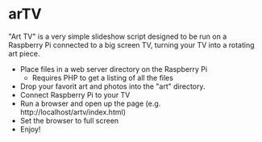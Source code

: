 # arTV
"Art TV" is a very simple slideshow script designed to be run on a Raspberry Pi connected to a big screen TV, turning your TV into a rotating art piece.

- Place files in a web server directory on the Raspberry Pi
  - Requires PHP to get a listing of all the files
- Drop your favorit art and photos into the "art" directory.
- Connect Raspberry Pi to your TV
- Run a browser and open up the page (e.g. http://localhost/artv/index.html)
- Set the browser to full screen
- Enjoy!

